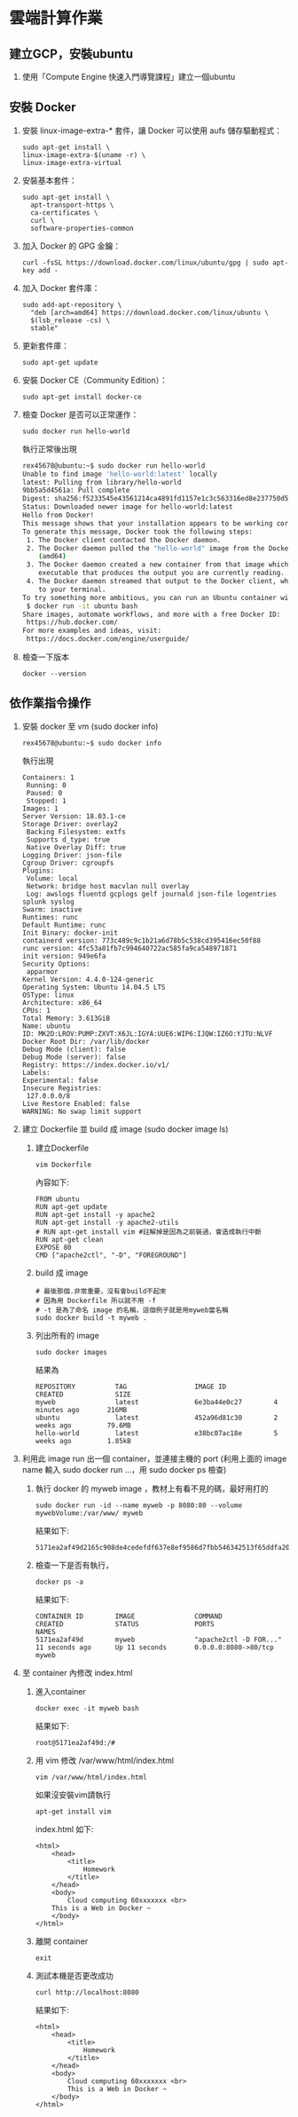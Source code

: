 # 雲端計算作業

## 建立GCP，安裝ubuntu

1. 使用「Compute Engine 快速入門導覽課程」建立一個ubuntu

## 安裝 Docker

1. 安裝 linux-image-extra-* 套件，讓 Docker 可以使用 aufs 儲存驅動程式：

	```
	sudo apt-get install \
    linux-image-extra-$(uname -r) \
    linux-image-extra-virtual
	```
2. 安裝基本套件：

	```
	sudo apt-get install \
	  apt-transport-https \
	  ca-certificates \
	  curl \
	  software-properties-common
  	```
  	
3. 加入 Docker 的 GPG 金鑰：

	```
	curl -fsSL https://download.docker.com/linux/ubuntu/gpg | sudo apt-key add -
	```
4. 加入 Docker 套件庫：

	```
	sudo add-apt-repository \
	  "deb [arch=amd64] https://download.docker.com/linux/ubuntu \
	  $(lsb_release -cs) \
	  stable"
	```

5. 更新套件庫：

	```
	sudo apt-get update
	```
	
6. 安裝 Docker CE（Community Edition）：

	```
	sudo apt-get install docker-ce
	```
	
7. 檢查 Docker 是否可以正常運作：

	```
	sudo docker run hello-world
	```
	
	執行正常後出現
	
	```bash
	rex45678@ubuntu:~$ sudo docker run hello-world
	Unable to find image 'hello-world:latest' locally
	latest: Pulling from library/hello-world
	9bb5a5d4561a: Pull complete
	Digest: sha256:f5233545e43561214ca4891fd1157e1c3c563316ed8e237750d59bde73361e77
	Status: Downloaded newer image for hello-world:latest
	Hello from Docker!
	This message shows that your installation appears to be working correctly.
	To generate this message, Docker took the following steps:
	 1. The Docker client contacted the Docker daemon.
	 2. The Docker daemon pulled the "hello-world" image from the Docker Hub.
	    (amd64)
	 3. The Docker daemon created a new container from that image which runs the
	    executable that produces the output you are currently reading.
	 4. The Docker daemon streamed that output to the Docker client, which sent it
	    to your terminal.
	To try something more ambitious, you can run an Ubuntu container with:
	 $ docker run -it ubuntu bash
	Share images, automate workflows, and more with a free Docker ID:
	 https://hub.docker.com/
	For more examples and ideas, visit:
	 https://docs.docker.com/engine/userguide/
 	```
 
8. 檢查一下版本

	```
	docker --version
	```

## 依作業指令操作

1. 安裝 docker 至 vm (sudo docker info)

	```
	rex45678@ubuntu:~$ sudo docker info
	```
	
	執行出現
	
	```
	Containers: 1
	 Running: 0
	 Paused: 0
	 Stopped: 1
	Images: 1
	Server Version: 18.03.1-ce
	Storage Driver: overlay2
	 Backing Filesystem: extfs
	 Supports d_type: true
	 Native Overlay Diff: true
	Logging Driver: json-file
	Cgroup Driver: cgroupfs
	Plugins:
	 Volume: local
	 Network: bridge host macvlan null overlay
	 Log: awslogs fluentd gcplogs gelf journald json-file logentries splunk syslog
	Swarm: inactive
	Runtimes: runc
	Default Runtime: runc
	Init Binary: docker-init
	containerd version: 773c489c9c1b21a6d78b5c538cd395416ec50f88
	runc version: 4fc53a81fb7c994640722ac585fa9ca548971871
	init version: 949e6fa
	Security Options:
	 apparmor
	Kernel Version: 4.4.0-124-generic
	Operating System: Ubuntu 14.04.5 LTS
	OSType: linux
	Architecture: x86_64
	CPUs: 1
	Total Memory: 3.613GiB
	Name: ubuntu
	ID: MK2D:LROV:PUMP:ZXVT:X6JL:IGYA:UUE6:WIP6:IJQW:IZ6O:YJTU:NLVF
	Docker Root Dir: /var/lib/docker
	Debug Mode (client): false
	Debug Mode (server): false
	Registry: https://index.docker.io/v1/
	Labels:
	Experimental: false
	Insecure Registries:
	 127.0.0.0/8
	Live Restore Enabled: false
	WARNING: No swap limit support
	```
	
2. 建立 Dockerfile 並 build 成 image (sudo docker image ls)

	1. 建立Dockerfile

		```
		vim Dockerfile
		```
		
		內容如下:

		```
		FROM ubuntu
		RUN apt-get update
		RUN apt-get install -y apache2
		RUN apt-get install -y apache2-utils
		# RUN apt-get install vim #註解掉是因為之前裝過，會造成執行中斷
		RUN apt-get clean
		EXPOSE 80
		CMD ["apache2ctl", "-D", "FOREGROUND"]
		```
	
	2. build 成 image

		```
		# 最後那個.非常重要，沒有會build不起來
		# 因為用 Dockerfile 所以就不用 -f
		# -t 是為了命名 image 的名稱，這個例子就是用myweb當名稱
		sudo docker build -t myweb .
		```
	
	3. 列出所有的 image

		```
		sudo docker images
		```
	
		結果為
		
		```
		REPOSITORY          TAG                 IMAGE ID            CREATED             SIZE
		myweb               latest              6e3ba44e0c27        4 minutes ago       216MB
		ubuntu              latest              452a96d81c30        2 weeks ago         79.6MB
		hello-world         latest              e38bc07ac18e        5 weeks ago         1.85kB
	
		```
	
3. 利用此 image run 出一個 container，並連接主機的 port (利用上面的 image name 輸入 sudo docker run …，用 sudo docker ps 檢查)

	1. 執行 docker 的 myweb image ，教材上有看不見的碼，最好用打的
	
		```
		sudo docker run -id --name myweb -p 8080:80 --volume mywebVolume:/var/www/ myweb
		```
		結果如下:
		
		```
		5171ea2af49d2165c908de4cedefdf637e8ef9586d7fbb546342513f65ddfa20
		```
	
	2. 檢查一下是否有執行，

		```
		docker ps -a
		```

		結果如下:
		
		```
		CONTAINER ID        IMAGE               COMMAND                  CREATED             STATUS              PORTS                  NAMES
		5171ea2af49d        myweb               "apache2ctl -D FOR..."   11 seconds ago      Up 11 seconds       0.0.0.0:8080->80/tcp   myweb
		```
		
4. 至 container 內修改 index.html

	1. 進入container

		```
		docker exec -it myweb bash
		```
		
		結果如下:
		
		```
		root@5171ea2af49d:/# 
		```
	2. 用 vim 修改 /var/www/html/index.html

		```
		vim /var/www/html/index.html
		```
		
		如果沒安裝vim請執行
		
		```
		apt-get install vim
		```
		
		index.html 如下:
		
		```
		<html>
		    <head>
		        <title>
		            Homework
		        </title>
		    </head>
		    <body>
		        Cloud computing 60xxxxxxx <br>
			This is a Web in Docker ~
		    </body>
		</html>

		```
				
	3. 離開 container

		```
		exit
		```
			
	4. 測試本機是否更改成功

		```
		curl http://localhost:8080
		```
		
		結果如下:
		
		```
		<html>
		    <head>
		        <title>
		            Homework
		        </title>
		    </head>
		    <body>
		        Cloud computing 60xxxxxxx <br>
		        This is a Web in Docker ~
		    </body>
		</html>
		```
